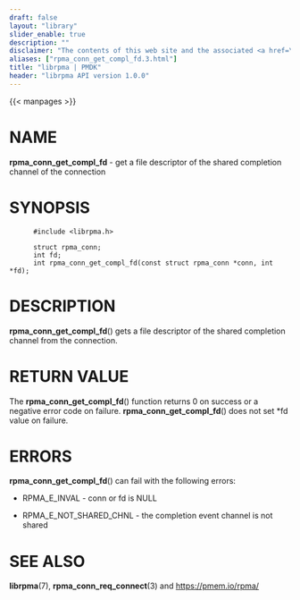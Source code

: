```yaml
---
draft: false
layout: "library"
slider_enable: true
description: ""
disclaimer: "The contents of this web site and the associated <a href=\"https://github.com/pmem\">GitHub repositories</a> are BSD-licensed open source."
aliases: ["rpma_conn_get_compl_fd.3.html"]
title: "librpma | PMDK"
header: "librpma API version 1.0.0"
---
```

{{< manpages >}}

[comment]: <> (SPDX-License-Identifier: BSD-3-Clause)
[comment]: <> (Copyright 2020-2022, Intel Corporation)

NAME
====

**rpma\_conn\_get\_compl\_fd** - get a file descriptor of the shared
completion channel of the connection

SYNOPSIS
========

          #include <librpma.h>

          struct rpma_conn;
          int fd;
          int rpma_conn_get_compl_fd(const struct rpma_conn *conn, int *fd);

DESCRIPTION
===========

**rpma\_conn\_get\_compl\_fd**() gets a file descriptor of the shared
completion channel from the connection.

RETURN VALUE
============

The **rpma\_conn\_get\_compl\_fd**() function returns 0 on success or a
negative error code on failure. **rpma\_conn\_get\_compl\_fd**() does
not set \*fd value on failure.

ERRORS
======

**rpma\_conn\_get\_compl\_fd**() can fail with the following errors:

-   RPMA\_E\_INVAL - conn or fd is NULL

-   RPMA\_E\_NOT\_SHARED\_CHNL - the completion event channel is not
    shared

SEE ALSO
========

**librpma**(7), **rpma\_conn\_req\_connect**(3) and
https://pmem.io/rpma/
